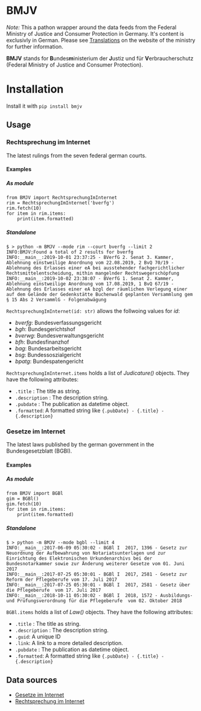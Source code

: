 # BMJV

*Note:* This a pathon wrapper around the data feeds from the Federal Ministry of Justice and Consumer Protection in Germany. It's content is exclusivly in German. Please see [Translations](https://www.gesetze-im-internet.de/Teilliste_translations.html) on the website of the ministry for further information.

**BMJV** stands for **B**undes**m**inisterium der **J**ustiz und für **V**erbraucherschutz (Federal Ministry of Justice and Consumer Protection).

# Installation

Install it with ```pip install bmjv```

## Usage

### Rechtsprechung im Internet

The latest rulings from the seven federal german courts.

#### Examples
##### As module
```
from BMJV import RechtsprechungImInternet
rim = RechtsprechungImInternet('bverfg')
rim.fetch(10)
for item in rim.items:
    print(item.formatted)
```
##### Standalone
```
$ > python -m BMJV --mode rim --court bverfg --limit 2
INFO:BMJV:Found a total of 2 results for bverfg
INFO:__main__:2019-10-01 23:37:25 - BVerfG 2. Senat 3. Kammer, Ablehnung einstweilige Anordnung vom 22.08.2019, 2 BvQ 70/19 - Ablehnung des Erlasses einer eA bei ausstehender fachgerichtlicher Rechtsmittelentscheidung, mithin mangelnder Rechtswegerschöpfung
INFO:__main__:2019-10-02 23:38:07 - BVerfG 1. Senat 2. Kammer, Ablehnung einstweilige Anordnung vom 17.08.2019, 1 BvQ 67/19 - Ablehnung des Erlasses einer eA bzgl der räumlichen Verlegung einer auf dem Gelände der Gedenkstätte Buchenwald geplanten Versammlung gem § 15 Abs 2 VersammlG - Folgenabwägung

```

```RechtsprechungImInternet(id: str)``` allows the follwoing values for *id*:

* *bverfg*: Bundesverfassungsgericht
* *bgh*: Bundesgerichtshof
* *bverwg*: Bundesverwaltungsgericht
* *bfh*: Bundesfinanzhof
* *bag*: Bundesarbeitsgericht
* *bsg*: Bundessoszialgericht
* *bpatg*: Bundespatengericht

```RechtsprechungImInternet.items``` holds a list of *Judicature()* objects. They have the following attributes:
* ```.title``` : The title as string.
* ```.description``` : The description string.
* ```.pubdate``` : The publication as datetime object.
* ```.formatted```: A formatted string like ```{.pubDate} - {.title} - {.description}```

### Gesetze im Internet

The latest laws published by the german government in the Bundesgesetzblatt (BGBl).

#### Examples
##### As module

```
from BMJV import BGBl
gim = BGBl()
gim.fetch(10)
for item in rim.items:
    print(item.formatted)
```
##### Standalone
```
$ > python -m BMJV --mode bgbl --limit 4
INFO:__main__:2017-06-09 05:30:02 - BGBl I  2017, 1396 - Gesetz zur Neuordnung der Aufbewahrung von Notariatsunterlagen und zur Einrichtung des Elektronischen Urkundenarchivs bei der Bundesnotarkammer sowie zur Änderung weiterer Gesetze vom 01. Juni 2017
INFO:__main__:2017-07-25 05:30:01 - BGBl I  2017, 2581 - Gesetz zur Reform der Pflegeberufe vom 17. Juli 2017
INFO:__main__:2017-07-25 05:30:01 - BGBl I  2017, 2581 - Gesetz über die Pflegeberufe  vom 17. Juli 2017
INFO:__main__:2018-10-11 05:30:02 - BGBl I  2018, 1572 - Ausbildungs- und Prüfungsverordnung für die Pflegeberufe  vom 02. Oktober 2018
```

```BGBl.items``` holds a list of *Law()* objects. They have the following attributes:
* ```.title``` : The title as string.
* ```.description``` : The description string.
* ```.guid```: A unique ID
* ```.link```: A link to a more detailed description.
* ```.pubdate``` : The publication as datetime object.
* ```.formatted```: A formatted string like ```{.pubDate} - {.title} - {.description}```

## Data sources

* [Gesetze im Internet](https://www.gesetze-im-internet.de/)
* [Rechtsprechung im Internet](https://www.rechtsprechung-im-internet.de/)
